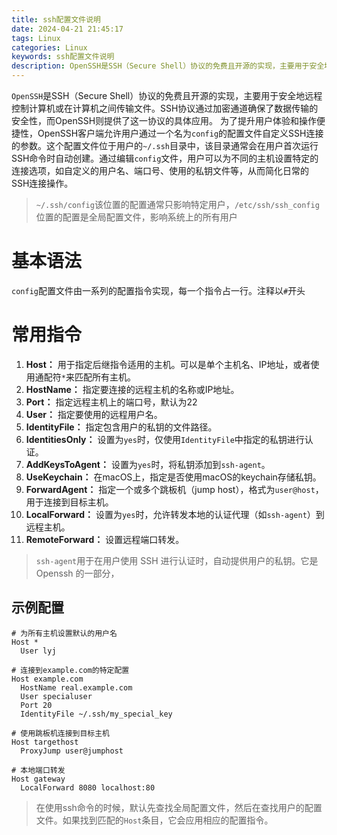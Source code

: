```yaml
---
title: ssh配置文件说明
date: 2024-04-21 21:45:17
tags: Linux
categories: Linux
keywords: ssh配置文件说明
description: OpenSSH是SSH（Secure Shell）协议的免费且开源的实现，主要用于安全地远程控制计算机或在计算机之间传输文件。SSH协议通过加密通道确保了数据传输的安全性，而OpenSSH则提供了这一协议的具体应用。 为了提升用户体验和操作便捷性，OpenSSH客户端允许用户通过一个名为config的配置文件自定义SSH连接的参数。
---
```

`OpenSSH`是SSH（Secure Shell）协议的免费且开源的实现，主要用于安全地远程控制计算机或在计算机之间传输文件。SSH协议通过加密通道确保了数据传输的安全性，而OpenSSH则提供了这一协议的具体应用。 为了提升用户体验和操作便捷性，OpenSSH客户端允许用户通过一个名为`config`的配置文件自定义SSH连接的参数。这个配置文件位于用户的`~/.ssh`目录中，该目录通常会在用户首次运行SSH命令时自动创建。通过编辑`config`文件，用户可以为不同的主机设置特定的连接选项，如自定义的用户名、端口号、使用的私钥文件等，从而简化日常的SSH连接操作。

> `~/.ssh/config`该位置的配置通常只影响特定用户，`/etc/ssh/ssh_config`位置的配置是全局配置文件，影响系统上的所有用户

# 基本语法
`config`配置文件由一系列的配置指令实现，每一个指令占一行。注释以`#`开头
# 常用指令
1. **Host：** 用于指定后继指令适用的主机。可以是单个主机名、IP地址，或者使用通配符`*`来匹配所有主机。
2. **HostName：** 指定要连接的远程主机的名称或IP地址。
3. **Port：** 指定远程主机上的端口号，默认为22
4. **User：** 指定要使用的远程用户名。
5. **IdentityFile：** 指定包含用户的私钥的文件路径。
6. **IdentitiesOnly：** 设置为`yes`时，仅使用`IdentityFile`中指定的私钥进行认证。
7. **AddKeysToAgent：** 设置为`yes`时，将私钥添加到`ssh-agent`。
8. **UseKeychain：** 在macOS上，指定是否使用macOS的keychain存储私钥。
10. **ForwardAgent：** 指定一个或多个跳板机（jump host），格式为`user@host`，用于连接到目标主机。
11. **LocalForward：** 设置为`yes`时，允许转发本地的认证代理（如`ssh-agent`）到远程主机。
12. **RemoteForward：** 设置远程端口转发。
> `ssh-agent`用于在用户使用 SSH 进行认证时，自动提供用户的私钥。它是 Openssh 的一部分，
## 示例配置
```text
# 为所有主机设置默认的用户名
Host *
  User lyj

# 连接到example.com的特定配置
Host example.com
  HostName real.example.com
  User specialuser
  Port 20
  IdentityFile ~/.ssh/my_special_key

# 使用跳板机连接到目标主机
Host targethost
  ProxyJump user@jumphost

# 本地端口转发
Host gateway
  LocalForward 8080 localhost:80
```
> 在使用ssh命令的时候，默认先查找全局配置文件，然后在查找用户的配置文件。如果找到匹配的`Host`条目，它会应用相应的配置指令。
